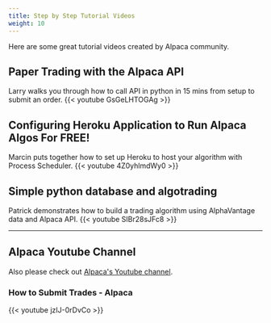 ```yaml
---
title: Step by Step Tutorial Videos
weight: 10
---
```


Here are some great tutorial videos created by Alpaca community.

## Paper Trading with the Alpaca API
Larry walks you through how to call API in python in 15 mins from setup to submit an order.
{{< youtube GsGeLHTOGAg >}}

## Configuring Heroku Application to Run Alpaca Algos For FREE!
Marcin puts together how to set up Heroku to host your algorithm with Process Scheduler.
{{< youtube 4Z0yhlmdWy0 >}}

## Simple python database and algotrading
Patrick demonstrates how to build a trading algorithm using AlphaVantage data and Alpaca API.
{{< youtube SIBr28sJFc8 >}}

----
## Alpaca Youtube Channel
Also please check out [Alpaca's Youtube channel](https://www.youtube.com/channel/UC_QGP6WixhTPGyypS4XuTmA/videos).

### How to Submit Trades - Alpaca
{{< youtube jzIJ-0rDvCo >}}
